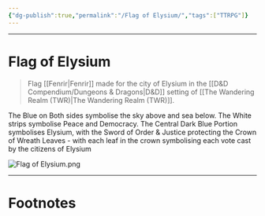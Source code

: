 ```yaml
---
{"dg-publish":true,"permalink":"/Flag of Elysium/","tags":["TTRPG"]}
---
```



---
# Flag of Elysium
> Flag [[Fenrir\|Fenrir]] made for the city of Elysium in the [[D&D Compendium/Dungeons & Dragons\|D&D]] setting of [[The Wandering Realm (TWR)\|The Wandering Realm (TWR)]].

The Blue on Both sides symbolise the sky above and sea below. The White strips symbolise Peace and Democracy. The Central Dark Blue Portion symbolises Elysium, with the Sword of Order & Justice protecting the Crown of Wreath Leaves - with each leaf in the crown symbolising each vote cast by the citizens of Elysium

![Flag of Elysium.png](/img/user/Vaulted%20Images/Flag%20of%20Elysium.png)


---
# Footnotes